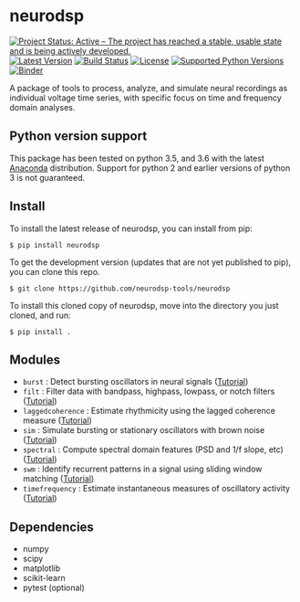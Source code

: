 # neurodsp

[![Project Status: Active – The project has reached a stable, usable state and is being actively developed.](http://www.repostatus.org/badges/latest/active.svg)](http://www.repostatus.org/#active)
[![Latest Version](https://img.shields.io/pypi/v/neurodsp.svg)](https://pypi.python.org/pypi/neurodsp/)
[![Build Status](https://travis-ci.org/neurodsp-tools/neurodsp.svg)](https://travis-ci.org/neurodsp-tools/neurodsp)
[![License](http://img.shields.io/badge/license-MIT-brightgreen.svg?style=flat)](LICENSE.md)
[![Supported Python Versions](https://img.shields.io/pypi/pyversions/neurodsp.svg)](https://pypi.python.org/pypi/neurodsp/)
[![Binder](https://mybinder.org/badge.svg)](https://mybinder.org/v2/gh/neurodsp-tools/neurodsp/master)

A package of tools to process, analyze, and simulate neural recordings as individual voltage time series, with specific focus on time and frequency domain analyses.

## Python version support
This package has been tested on python 3.5, and 3.6 with the latest [Anaconda](https://www.continuum.io/downloads) distribution. Support for python 2 and earlier versions of python 3 is not guaranteed.

## Install

To install the latest release of neurodsp, you can install from pip:

`$ pip install neurodsp`

To get the development version (updates that are not yet published to pip), you can clone this repo.

`$ git clone https://github.com/neurodsp-tools/neurodsp`

To install this cloned copy of neurodsp, move into the directory you just cloned, and run:

`$ pip install .`

## Modules

- ```burst``` : Detect bursting oscillators in neural signals ([Tutorial](https://github.com/neurodsp-tools/neurodsp/blob/master/tutorials/5-BurstDetection.ipynb))
- ```filt``` : Filter data with bandpass, highpass, lowpass, or notch filters ([Tutorial](https://github.com/neurodsp-tools/neurodsp/blob/master/tutorials/1-Filtering.ipynb))
- ```laggedcoherence``` : Estimate rhythmicity using the lagged coherence measure ([Tutorial](https://github.com/neurodsp-tools/neurodsp/blob/master/tutorials/3-LaggedCoherence.ipynb))
- ```sim``` : Simulate bursting or stationary oscillators with brown noise ([Tutorial](https://github.com/neurodsp-tools/neurodsp/blob/master/tutorials/7-SimulatingSignals.ipynb))
- ```spectral``` : Compute spectral domain features (PSD and 1/f slope, etc) ([Tutorial](https://github.com/neurodsp-tools/neurodsp/blob/master/tutorials/4-SpectralAnalysis.ipynb))
- ```swm``` : Identify recurrent patterns in a signal using sliding window matching ([Tutorial](https://github.com/neurodsp-tools/neurodsp/blob/master/tutorials/6-SlidingWindowMatching.ipynb))
- ```timefrequency``` : Estimate instantaneous measures of oscillatory activity ([Tutorial](https://github.com/neurodsp-tools/neurodsp/blob/master/tutorials/2-InstantaneousMeasures.ipynb))

## Dependencies

- numpy
- scipy
- matplotlib
- scikit-learn
- pytest (optional)
